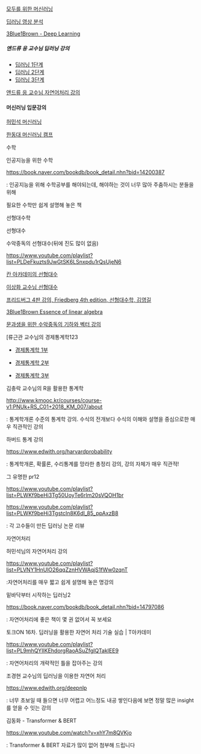 [모두를 위한 머신러닝](http://hunkim.github.io/ml/)


[딥러닝 영상 분석](https://www.youtube.com/playlist?list=PL1Kb3QTCLIVtyOuMgyVgT-OeW0PYXl3j5)

[3Blue1Brown - Deep Learning](https://www.youtube.com/playlist?list=PLLMP7TazTxHrgVk7w1EKpLBIDoC50QrPS)

##### 앤드류 응 교수님 딥러닝 강의
* [딥러닝 1단계](https://www.edwith.org/deeplearningai1)
* [딥러닝 2단계](https://www.edwith.org/deeplearningai2)
* [딥러닝 3단계](https://www.edwith.org/deeplearningai4)



[앤드류 응 교수님 자연어처리 강의](https://www.coursera.org/learn/nlp-sequence-models)


#### 머신러닝 입문강의

[허민석 머신러닝](https://www.youtube.com/playlist?list=PLVNY1HnUlO241gILgQloWAs0xrrkqQfKe)

[한동대 머신러닝 캠프](https://github.com/callee2006/2019-Winter-HGU-Machine-Learing-Camp)
 

수학

 

인공지능을 위한 수학

https://book.naver.com/bookdb/book_detail.nhn?bid=14200387

: 인공지능을 위해 수학공부를 해야되는데, 해야하는 것이 너무 많아 주춤하시는 분들을 위해

필요한 수학만 쉽게 설명해 놓은 책

 

선형대수학



선형대수

수악중독의 선형대수(뒤에 진도 많이 없음)

https://www.youtube.com/playlist?list=PLDeFkuzts9JwGtSK6LSnxpdu1rQsUjeN6

 

[칸 아카데미의 선형대수](https://ko.khanacademy.org/math/linear-algebra)

[이상화 교수님 선형대수](http://www.kocw.net/home/search/kemView.do?kemId=977757)

 
[프리드버그 4판 강의, Friedberg 4th edition, 선형대수학, 김영길](https://www.youtube.com/playlist?list=PL9k2wIz8VsfOjzW_nU_yRPFBoyS5C7ttG)

 

[3Blue1Brown Essence of linear algebra](https://www.youtube.com/playlist?list=PLZHQObOWTQDPD3MizzM2xVFitgF8hE_ab)


[문과생을 위한 수악중독의 기하와 벡터 강의](https://www.youtube.com/playlist?list=PLXJ3W1lEGK8XMoCn8HVySy5DrL6rfDXTx)

 

 
[류근관 교수님의 경제통계학123

* [경제통계학 1부](http://www.kmooc.kr/courses/course-v1:SNUk+SNU212_204_1k+2018_T2/about)

* [경제통계학 2부](http://www.kmooc.kr/courses/course-v1:SNUk+SNU212_204_2k+2019_T1/about)

* [경제통계학 3부](http://www.kmooc.kr/courses/course-v1:SNUk+SNU212_204_3k+2018_T2/about)




김충락 교수님의 R을 활용한 통계학

http://www.kmooc.kr/courses/course-v1:PNUk+RS_C01+2018_KM_007/about

: 통계학개론 수준의 통계학 강의. 수식의 전개보다 수식의 이해와 설명을 중심으로한 매우 직관적인 강의

 

하버드 통계 강의

https://www.edwith.org/harvardprobability

: 통계학개론, 확률론, 수리통계를 망라한 총정리 강의, 강의 자체가 매우 직관적!

 
그 유명한 pr12

https://www.youtube.com/playlist?list=PLWKf9beHi3Tg50UoyTe6rIm20sVQOH1br

https://www.youtube.com/playlist?list=PLWKf9beHi3TgstcIn8K6dI_85_ppAxzB8

: 각 고수들이 만든 딥러닝 논문 리뷰

 

 

자연어처리

허민석님의 자연어처리 강의

https://www.youtube.com/playlist?list=PLVNY1HnUlO26qqZznHVWAqjS1fWw0zqnT

:자연어처리를 매우 짧고 쉽게 설명해 놓은 명강의

 

밑바닥부터 시작하는 딥러닝2

https://book.naver.com/bookdb/book_detail.nhn?bid=14797086

: 자연어처리에 좋은 책이 몇 권 없어서 꼭 보세요

 

토크ON 16차. 딥러닝을 활용한 자연어 처리 기술 실습 | T아카데미

https://www.youtube.com/playlist?list=PL9mhQYIlKEhdorgRaoASuZfgIQTakIEE9

: 자연어처리의 개략적인 틀을 잡아주는 강의

 

조경현 교수님의 딥러닝을 이용한 자연어 처리

https://www.edwith.org/deepnlp

: 너무 초보일 때 들으면 너무 어렵고 어느정도 내공 쌓인다음에 보면 정말 많은 insight를 얻을 수 잇는 강의

 

김동화 - Transformer & BERT

https://www.youtube.com/watch?v=xhY7m8QVKjo

: Transformer & BERT 자료가 많이 없어 첨부해 드립니다

 

